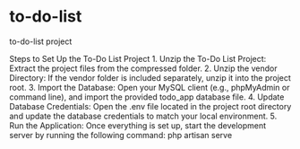 # to-do-list
to-do-list project

 Steps to Set Up the To-Do List Project
    1. Unzip the To-Do List Project: Extract the project files from the compressed folder.
    2. Unzip the vendor Directory: If the vendor folder is included separately, unzip it into the project root.
    3. Import the Database: Open your MySQL client (e.g., phpMyAdmin or command line), and import the provided todo_app database file.
    4. Update Database Credentials: Open the .env file located in the project root directory and update the database credentials to match your local environment.
    5. Run the Application: Once everything is set up, start the development server by running the following command: php artisan serve
